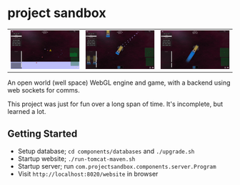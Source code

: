 # project sandbox

<table>
    <tr>
        <td>
            <img src="screenshot.png" />
        </td>
        <td>
            <img src="screenshot2.png" />
        </td>
        <td>
            <img src="screenshot3.png" />
        </td>
    </tr>
</table>

An open world (well space) WebGL engine and game, with a backend using web sockets for comms.

This project was just for fun over a long span of time. It's incomplete, but learned a lot.


## Getting Started

* Setup database; `cd components/databases` and `./upgrade.sh`
* Startup website; `./run-tomcat-maven.sh`
* Startup server; run `com.projectsandbox.components.server.Program`
* Visit `http://localhost:8020/website` in browser

